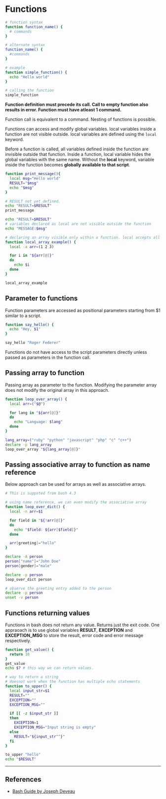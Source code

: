 # Functions

```Bash
# function syntax
function function_name() {
  # commands
}

# alternate syntax
function_name() {
  #commands
}

# example
function simple_function() {
  echo "Hello world"
}

# calling the function
simple_function
```

**Function definition must precede its call. Call to empty function also results in error. Function must have atleast 1 command.**

Function call is equivalent to a command. Nesting of functions is possible.

Functions can access and modify global variables. local variables inside a function are not visible outside. local variables are defined using the `local` keyword.

Before a function is called, all variables defined inside the function are invisible outside that function. Inside a function, local variable hides the global variables with the same name. Without the **local** keyword, variable inside the function becomes **globally available to that script**.

```Bash
function print_message(){
  local msg="Hello world"
  RESULT="$msg"
  echo "$msg"
}

# RESULT not yet defined.
echo "RESULT=$RESULT"
print_message

echo "RESULT=$RESULT"
# variables declared as local are not visible outside the function
echo "MESSAGE:$msg"

# declaring an array visible only within a function. local accepts all options accept by declare.
function local_array_example() {
  local -a arr=(1 2 3)

  for i in "${arr[@]}"
  do
    echo $i
  done
}

local_array_example
```

## Parameter to functions

Function parameters are accessed as positional parameters starting from $1 similar to a script.

```Bash
function say_hello() {
  echo "Hey, $1"
}

say_hello "Roger Federer"
```

Functions do not have access to the script parameters directly unless passed as parameters in the function call.

## Passing array to function

Passing array as parameter to the function. Modifying the parameter array does not modify the original array in this approach.

```Bash
function loop_over_array() {
  local arr=("$@")

  for lang in "${arr[@]}"
  do
    echo "Language: $lang"
  done
}

lang_array=("ruby" "python" "javascript" "php" "c" "c++")
declare -p lang_array
loop_over_array "${lang_array[@]}"
```

## Passing associative array to function as name reference

Below approach can be used for arrays as well as associative arrays.

```Bash
# This is suppoted from bash 4.3

# using name reference, we can even modify the associative array
function loop_over_dict() {
  local -n arr=$1

  for field in "${!arr[@]}"
  do
    echo "$field: ${arr[$field]}"
  done

  arr[greeting]="hello"
}

declare -A person
person["name"]="John Doe"
person[gender]="male"

declare -p person
loop_over_dict person

# observe the greeting entry added to the person
declare -p person
unset -v person
```

## Functions returning values

Functions in bash does not return any value. Returns just the exit code. One appraoach is to use global variables **RESULT**, **EXCEPTION** and **EXCEPTION_MSG** to store the result, error code and error message respectively.

```Bash
function get_value() {
  return 10
}
get_value
echo $? # this way we can return values.

# way to return a string
# doesnot work when the function has multiple echo statements
function to_upper() {
  local input_str=$1
  RESULT=""
  EXCEPTION=""
  EXCEPTION_MSG=""

  if [[ -z $input_str ]]
  then
    EXCEPTION=1
    EXCEPTION_MSG="Input string is empty"
  else
    RESULT="${input_str^^}"
  fi
}

to_upper "hello"
echo "$RESULT"
```

---

## References

* [Bash Guide by Joseph Deveau](https://www.amazon.in/BASH-Guide-Joseph-DeVeau-ebook/dp/B01F8AZ1LE/ref=sr_1_4?keywords=bash&qid=1564983319&s=digital-text&sr=1-4)
